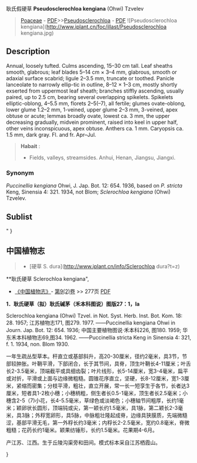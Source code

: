 耿氏假硬草 **Pseudosclerochloa kengiana** (Ohwi) Tzvelev

> [Poaceae](http://www.iplant.cn/info/Poaceae?t=foc) - [PDF](http://www.iplant.cn/foc/pdf/Poaceae.pdf)>>[Pseudosclerochloa](http://www.iplant.cn/info/Pseudosclerochloa?t=foc) - [PDF](http://www.iplant.cn/foc/pdf/Pseudosclerochloa.pdf)
![Pseudosclerochloa kengiana](http://www.iplant.cn/foc/illast/Pseudosclerochloa kengiana.jpg)

## Description

Annual, loosely tufted. Culms ascending, 15–30 cm tall. Leaf sheaths smooth, glabrous; leaf blades 5–14 cm × 3–4 mm, glabrous, smooth or adaxial surface scabrid; ligule 2–3.5 mm, truncate or toothed. Panicle lanceolate to narrowly ellip-tic in outline, 8–12 × 1–3 cm, mostly shortly exserted from uppermost leaf sheath; branches stiffly ascending, usually paired, up to 2.5 cm, bearing several overlapping spikelets. Spikelets elliptic-oblong, 4–5.5 mm, florets 2–5(–7), all fertile; glumes ovate-oblong, lower glume 1.2–2 mm, 1-veined, upper glume 2–3 mm, 3-veined, apex obtuse or acute; lemmas broadly ovate, lowest ca. 3 mm, the upper decreasing gradually, midvein prominent, raised into keel in upper half, other veins inconspicuous, apex obtuse. Anthers ca. 1 mm. Caryopsis ca. 1.5 mm, dark gray. Fl. and fr. Apr–Jul.


> **Habait** : 
>* Fields, valleys, streamsides. Anhui, Henan, Jiangsu, Jiangxi.

### Synonym
*Puccinellia kengiana* Ohwi, J. Jap. Bot. 12: 654. 1936, based on *P. stricta* Keng, Sinensia 4: 321. 1934, not Blom; *Sclerochloa kengiana* (Ohwi) Tzvelev.


## Sublist
"
}
## 中国植物志

> * [硬草  S.  dura](http://www.iplant.cn/info/Sclerochloa dura?t=z)


**耿氏硬草 Sclerochloa kengiana",


* [《中国植物志》](http://www.iplant.cn/frps)- [第9(2)卷](http://www.iplant.cn/frps/vol/9(2)) >> 277页 [PDF](http://www.iplant.cn/frps/pdf/9(2)/277.pdf)

**1．耿氏硬草（拟）耿氏碱茅（禾本科图说）图版27：1，la**

Sclerochloa kengiana (Ohwi) Tzvel. in Not. Syst. Herb. Inst. Bot. Kom. 18: 28. 1957; 江苏植物志171, 图279. 1977. ——Puccinellia kengiana Ohwi in Journ. Jap. Bot. 12: 654. 1936; 中国主要植物图说·禾本科226, 图180. 1959; 华东禾本科植物志69,图34. 1962. ——Puccinellia stricta Keng in Sinensia 4: 321, f. 1. 1934, non. Blom 1930.

一年生疏丛型草本。秆直立或基部斜升，高20-30厘米，径约2毫米，具3节，节部较肿胀。叶鞘平滑，下部闭合，长于其节间，具脊，顶生叶鞘长4-11厘米；叶舌长2-3.5毫米，顶端截平或具细齿裂；叶片线形，长5-14厘米，宽3-4毫米，扁平或对折，平滑或上面与边缘微粗糙。圆锥花序直立，坚硬，长8-12厘米，宽1-3厘米，紧缩而密集；分枝平滑，粗壮，直立开展，常一长一短孪生于各节，长者达3厘米，短者具1-2枚小穗；小穗柄粗，侧生者长0.5-1毫米，顶生者长2.5毫米；小穗含2-5（7)小花，长4-5.5毫米，草绿色或淡褐色；小穗轴节间粗厚，长约1毫米；颖卵状长圆形，顶端钝或尖，第一颖长约1.5毫米，具1脉，第二颖长2-3毫米，具3脉；外稃宽卵形，具5脉，中脉粗壮隆起成脊，边缘具狭膜质，先端微糙涩，基部平滑无毛，第一外稃长约3毫米；内稃长2-2.5毫米，宽约0.8毫米，脊微粗糙；花药长约1毫米。颖果纺锤形，长约1.5毫米。花果期4-6月。

产江苏、江西。生于丘陵沟渠旁和田间。模式标本采自江苏栖霞山。



}